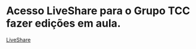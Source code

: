 # Acesso LiveShare para o Grupo TCC fazer edições em aula.
[LiveShare](https://prod.liveshare.vsengsaas.visualstudio.com/join?8299AAFBF6BBA81706103C037EF9A676A018)
